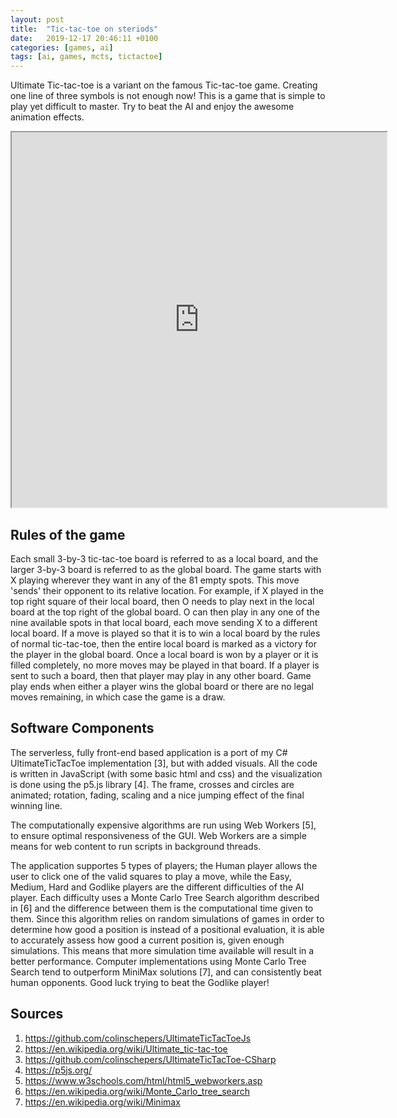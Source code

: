 ```yaml
---
layout: post
title:  "Tic-tac-toe on steriods"
date:   2019-12-17 20:46:11 +0100
categories: [games, ai]
tags: [ai, games, mcts, tictactoe]
--- 
```

Ultimate Tic-tac-toe is a variant on the famous Tic-tac-toe game. Creating one line of three symbols is not enough now! This is a game that is simple to play yet difficult to master. Try to beat the AI and enjoy the awesome animation effects.

<p><div style="text-align:center;"><iframe src="https://colinschepers.github.io/UltimateTicTacToeJS/" width="600pt" height="600pt"></iframe></div></p>

## Rules of the game

Each small 3-by-3 tic-tac-toe board is referred to as a local board, and the larger 3-by-3 board is referred to as the global board. The game starts with X playing wherever they want in any of the 81 empty spots. This move 'sends' their opponent to its relative location. For example, if X played in the top right square of their local board, then O needs to play next in the local board at the top right of the global board. O can then play in any one of the nine available spots in that local board, each move sending X to a different local board. If a move is played so that it is to win a local board by the rules of normal tic-tac-toe, then the entire local board is marked as a victory for the player in the global board. Once a local board is won by a player or it is filled completely, no more moves may be played in that board. If a player is sent to such a board, then that player may play in any other board. Game play ends when either a player wins the global board or there are no legal moves remaining, in which case the game is a draw.

## Software Components

The serverless, fully front-end based application is a port of my C# UltimateTicTacToe implementation [3], but with added visuals. All the code is written in JavaScript (with some basic html and css) and the visualization is done using the p5.js library [4]. The frame, crosses and circles are animated; rotation, fading, scaling and a nice jumping effect of the final winning line.

The computationally expensive algorithms are run using Web Workers [5], to ensure optimal responsiveness of the GUI. Web Workers are a simple means for web content to run scripts in background threads.

The application supportes 5 types of players; the Human player allows the user to click one of the valid squares to play a move, while the Easy, Medium, Hard and Godlike players are the different difficulties of the AI player. Each difficulty uses a Monte Carlo Tree Search algorithm described in [6] and the difference between them is the computational time given to them. Since this algorithm relies on random simulations of games in order to determine how good a position is instead of a positional evaluation, it is able to accurately assess how good a current position is, given enough simulations. This means that more simulation time available will result in a better performance. Computer implementations using Monte Carlo Tree Search tend to outperform MiniMax solutions [7], and can consistently beat human opponents. Good luck trying to beat the Godlike player!

## Sources

<ol>
<li><a href="https://github.com/colinschepers/UltimateTicTacToeJs" rel="nofollow">https://github.com/colinschepers/UltimateTicTacToeJs</a></li>
<li><a href="https://en.wikipedia.org/wiki/Ultimate_tic-tac-toe" rel="nofollow">https://en.wikipedia.org/wiki/Ultimate_tic-tac-toe</a></li>
<li><a href="https://github.com/colinschepers/UltimateTicTacToe-CSharp">https://github.com/colinschepers/UltimateTicTacToe-CSharp</a></li>
<li><a href="https://p5js.org/" rel="nofollow">https://p5js.org/</a></li>
<li><a href="https://www.w3schools.com/html/html5_webworkers.asp" rel="nofollow">https://www.w3schools.com/html/html5_webworkers.asp</a></li>
<li><a href="https://en.wikipedia.org/wiki/Monte_Carlo_tree_search" rel="nofollow">https://en.wikipedia.org/wiki/Monte_Carlo_tree_search</a></li>
<li><a href="https://en.wikipedia.org/wiki/Minimax" rel="nofollow">https://en.wikipedia.org/wiki/Minimax</a></li>
</ol>